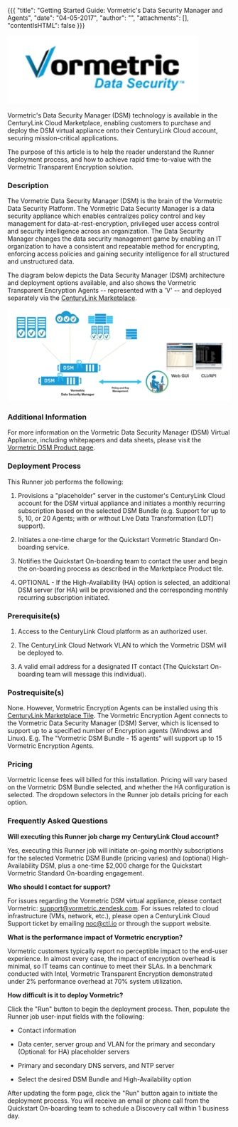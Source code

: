 {{{
"title": "Getting Started Guide: Vormetric's Data Security Manager and Agents",
"date": "04-05-2017",
"author": "",
"attachments": [],
"contentIsHTML": false
}}}

![vormetric-logo](../../images/Marketplace/vormetric-logo.png)

Vormetric's Data Security Manager (DSM) technology is available in the CenturyLink Cloud Marketplace, enabling customers to purchase and deploy the DSM virtual appliance onto their CenturyLink Cloud account, securing mission-critical applications.

The purpose of this article is to help the reader understand the Runner deployment process, and how to achieve rapid time-to-value with the Vormetric Transparent Encryption solution.

### Description

The Vormetric Data Security Manager (DSM) is the brain of the Vormetric Data Security Platform. The Vormetric Data Security Manager is a data security appliance which enables centralizes policy control and key management for data-at-rest-encryption, privileged user access control and security intelligence across an organization. The Data Security Manager changes the data security management game by enabling an IT organization to have a consistent and repeatable method for encrypting, enforcing access policies and gaining security intelligence for all structured and unstructured data.

The diagram below depicts the Data Security Manager (DSM) architecture and deployment options available, and also shows the Vormetric Transparent Encryption Agents -- represented with a 'V' -- and deployed separately via the [CenturyLink Marketplace](https://www.ctl.io/marketplace/partner/VRSJ/product/Vormetric%20Encryption%20Agent/).

![vormetric-diagram](../../images/Marketplace/vormetric-diagram.png)

### Additional Information

For more information on the Vormetric Data Security Manager (DSM) Virtual Appliance, including whitepapers and data sheets, please visit the [Vormetric DSM Product page](https://www.vormetric.com/products/data-security-manager).

### Deployment Process

This Runner job performs the following:

1. Provisions a "placeholder" server in the customer's CenturyLink Cloud account for the DSM virtual appliance and initiates a monthly recurring subscription based on the selected DSM Bundle (e.g. Support for up to 5, 10, or 20 Agents; with or without Live Data Transformation (LDT) support).

2. Initiates a one-time charge for the Quickstart Vormetric Standard On-boarding service.

3. Notifies the Quickstart On-boarding team to contact the user and begin the on-boarding process as described in the Marketplace Product tile.

4. OPTIONAL - If the High-Availability (HA) option is selected, an additional DSM server (for HA) will be provisioned and the corresponding monthly recurring subscription initiated.

### Prerequisite(s)

1. Access to the CenturyLink Cloud platform as an authorized user.

2. The CenturyLink Cloud Network VLAN to which the Vormetric DSM will be deployed to.

3. A valid email address for a designated IT contact (The Quickstart On-boarding team will message this individual).

### Postrequisite(s)

None. However, Vormetric Encryption Agents can be installed using this [CenturyLink Marketplace Tile](https://www.ctl.io/marketplace/partner/VRSJ/product/Vormetric%20Encryption%20Agent/). The Vormetric Encryption Agent connects to the Vormetric Data Security Manager (DSM) Server, which is licensed to support up to a specified number of Encryption agents (Windows and Linux). E.g. The "Vormetric DSM Bundle - 15 agents" will support up to 15 Vormetric Encryption Agents.

### Pricing

Vormetric license fees will billed for this installation. Pricing will vary based on the Vormetric DSM Bundle selected, and whether the HA configuration is selected. The dropdown selectors in the Runner job details pricing for each option.

### Frequently Asked Questions

**Will executing this Runner job charge my CenturyLink Cloud account?**

Yes, executing this Runner job will initiate on-going monthly subscriptions for the selected Vormetric DSM Bundle (pricing varies) and (optional) High-Availability DSM, plus a one-time $2,000 charge for the Quickstart Vormetric Standard On-boarding engagement.

**Who should I contact for support?**

For issues regarding the Vormetric DSM virtual appliance, please contact Vormetric: [support@vormetric.zendesk.com](mailto:support@vormetric.zendesk.com).
For issues related to cloud infrastructure (VMs, network, etc.), please open a CenturyLink Cloud Support ticket by emailing [noc@ctl.io](mailto:noc@ctl.io) or through the support website.

**What is the performance impact of Vormetric encryption?**

Vormetric customers typically report no perceptible impact to the end-user experience. In almost every case, the impact of encryption overhead is minimal, so IT teams can continue to meet their SLAs. In a benchmark conducted with Intel, Vormetric Transparent Encryption demonstrated under 2% performance overhead at 70% system utilization.

**How difficult is it to deploy Vormetric?**

Click the "Run" button to begin the deployment process. Then, populate the Runner job user-input fields with the following:
* Contact information

* Data center, server group and VLAN for the primary and secondary (Optional: for HA) placeholder servers

* Primary and secondary DNS servers, and NTP server

* Select the desired DSM Bundle and High-Availability option

After updating the form page, click the "Run" button again to initiate the deployment process. You will receive an email or phone call from the Quickstart On-boarding team to schedule a Discovery call within 1 business day.
